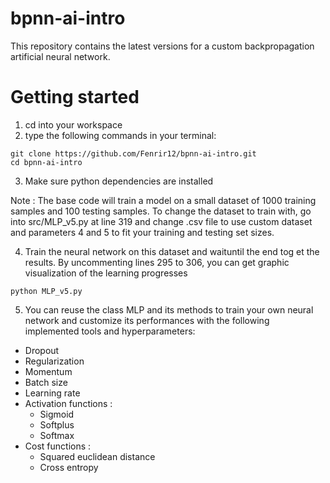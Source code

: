 # bpnn-ai-intro
This repository contains the latest versions for a custom backpropagation artificial neural network.

# Getting started
1. cd into your workspace
2. type the following commands in your terminal: 
```
git clone https://github.com/Fenrir12/bpnn-ai-intro.git 
cd bpnn-ai-intro
```
3. Make sure python dependencies are installed

Note : The base code will train a model on a small dataset of 1000 training samples and 100 testing samples.
       To change the dataset to train with, go into src/MLP_v5.py at line 319 and change .csv file to use custom dataset and parameters 4 and 5 to fit your training and testing set sizes.
       
4. Train the neural network on this dataset and waituntil the end tog et the results.
By uncommenting lines 295 to 306, you can get graphic visualization of the learning progresses
```
python MLP_v5.py
```
5. You can reuse the class MLP and its methods to train your own neural network and customize its performances with the following implemented tools and hyperparameters:
* Dropout
* Regularization
* Momentum
* Batch size
* Learning rate
* Activation functions :
  * Sigmoid
  * Softplus
  * Softmax
* Cost functions :
  * Squared euclidean distance
  * Cross entropy
       
